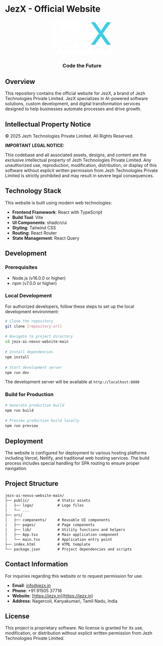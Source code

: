 # JezX - Official Website

<div align="center">
  <img src="./public/logo/logo.png" alt="JezX Logo" width="200"/>
  <h3>Code the Future</h3>
</div>

## Overview

This repository contains the official website for JezX, a brand of Jezh Technologies Private Limited. JezX specializes in AI-powered software solutions, custom development, and digital transformation services designed to help businesses automate processes and drive growth.

## Intellectual Property Notice

© 2025 Jezh Technologies Private Limited. All Rights Reserved.

**IMPORTANT LEGAL NOTICE:**

This codebase and all associated assets, designs, and content are the exclusive intellectual property of Jezh Technologies Private Limited. Any unauthorized use, reproduction, modification, distribution, or display of this software without explicit written permission from Jezh Technologies Private Limited is strictly prohibited and may result in severe legal consequences.

## Technology Stack

This website is built using modern web technologies:

- **Frontend Framework**: React with TypeScript
- **Build Tool**: Vite
- **UI Components**: shadcn/ui
- **Styling**: Tailwind CSS
- **Routing**: React Router
- **State Management**: React Query

## Development

### Prerequisites

- Node.js (v16.0.0 or higher)
- npm (v7.0.0 or higher)

### Local Development

For authorized developers, follow these steps to set up the local development environment:

```bash
# Clone the repository
git clone [repository-url]

# Navigate to project directory
cd jezx-ai-nexus-website-main

# Install dependencies
npm install

# Start development server
npm run dev
```

The development server will be available at `http://localhost:8080`

### Build for Production

```bash
# Generate production build
npm run build

# Preview production build locally
npm run preview
```

## Deployment

The website is configured for deployment to various hosting platforms including Vercel, Netlify, and traditional web hosting services. The build process includes special handling for SPA routing to ensure proper navigation.

## Project Structure

```
jezx-ai-nexus-website-main/
├── public/             # Static assets
│   ├── logo/           # Logo files
│   └── ...
├── src/
│   ├── components/     # Reusable UI components
│   ├── pages/          # Page components
│   ├── lib/            # Utility functions and helpers
│   ├── App.tsx         # Main application component
│   └── main.tsx        # Application entry point
├── index.html          # HTML template
└── package.json        # Project dependencies and scripts
```

## Contact Information

For inquiries regarding this website or to request permission for use:

- **Email**: info@jezx.in
- **Phone**: +91 91505 37718
- **Website**: [https://jezx.in](https://jezx.in)
- **Address**: Nagercoil, Kanyakumari, Tamil Nadu, India

## License

This project is proprietary software. No license is granted for its use, modification, or distribution without explicit written permission from Jezh Technologies Private Limited.
